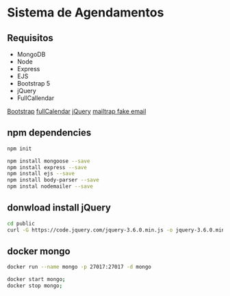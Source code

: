 # Sistema de Agendamentos

## Requisitos

* MongoDB
* Node
* Express
* EJS
* Bootstrap 5
* jQuery
* FullCallendar

[Bootstrap](https://getbootstrap.com/)
[fullCalendar](https://fullcalendar.io/)
[jQuery](https://code.jquery.com/)
[mailtrap fake email](https://mailtrap.io/)

## npm dependencies

```bash
npm init

npm install mongoose --save
npm install express --save
npm install ejs --save
npm install body-parser --save
npm instal nodemailer --save
```

## donwload install jQuery

```bash
cd public
curl -G https://code.jquery.com/jquery-3.6.0.min.js -o jquery-3.6.0.min.js
```

## docker mongo

```bash
docker run --name mongo -p 27017:27017 -d mongo

docker start mongo;
docker stop mongo;
```
